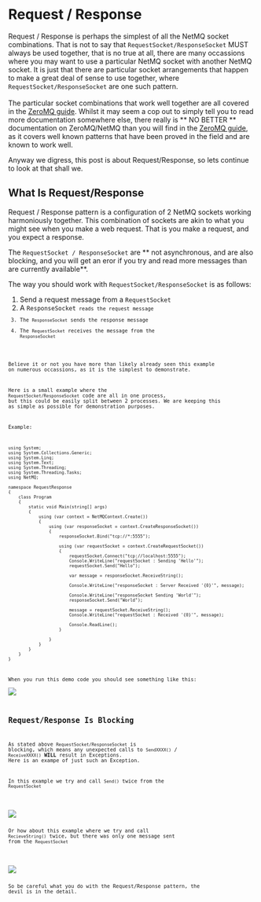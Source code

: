 Request / Response
=====

Request / Response is perhaps the simplest of all the NetMQ socket combinations. That is not to say that <code>RequestSocket/ResponseSocket</code> MUST always be used together, that
is no true at all, there are many occassions where you may want to use a particular NetMQ socket with another NetMQ socket. It is just that there are particular
socket arrangements that happen to make a great deal of sense to use together, where <code>RequestSocket/ResponseSocket</code> are one such pattern.
<br/>
<br/>
The particular socket combinations that work well together are all covered in the [ZeroMQ guide](http://zguide.zeromq.org/page:all). Whilst it may seem a cop out
to simply tell you to read more documentation somewhere else, there really is ** NO BETTER ** documentation on ZeroMQ/NetMQ than you will find in the [ZeroMQ guide](http://zguide.zeromq.org/page:all), as it covers well known
patterns that have been proved in the field and are known to work well. 

Anyway we digress, this post is about Request/Response, so lets continue to look at that shall we.




## What Is Request/Response

Request / Response pattern is a configuration of 2 NetMQ sockets working harmoniously together. This combination of sockets are akin to what you might see when you
make a web request. That is you make a request, and you expect a response.

The <code>RequestSocket / ResponseSocket</code> are ** not asynchronous, and are also blocking, and you will get an eror if you try and read more messages than are currently available**. 

The way you should work with <code>RequestSocket/ResponseSocket</code> is as follows:

1. Send a request message from a <code>RequestSocket</code>
2. A <code>ResponseSocket<code> reads the request message
3. The <code>ResponseSocket</code> sends the response message
4. The <code>RequestSocket</code> receives the message from the <code>ResponseSocket</code>

Believe it or not you have more than likely already seen this example on numerous occassions, as it is the simplest to demonstrate.

Here is a small example where the <code>RequestSocket/ResponseSocket</code> code are all in one process, but this could be easily split between 2 processes. We are keeping this as simple
as possible for demonstration purposes.

Example:

    using System;
    using System.Collections.Generic;
    using System.Linq;
    using System.Text;
    using System.Threading;
    using System.Threading.Tasks;
    using NetMQ;

    namespace RequestResponse
    {
        class Program
        {
            static void Main(string[] args)
            {
                using (var context = NetMQContext.Create())
                {
                    using (var responseSocket = context.CreateResponseSocket())
                    {
                        responseSocket.Bind("tcp://*:5555");

                        using (var requestSocket = context.CreateRequestSocket())
                        {
                            requestSocket.Connect("tcp://localhost:5555");
                            Console.WriteLine("requestSocket : Sending 'Hello'");
                            requestSocket.Send("Hello");

                            var message = responseSocket.ReceiveString();

                            Console.WriteLine("responseSocket : Server Received '{0}'", message);

                            Console.WriteLine("responseSocket Sending 'World'");
                            responseSocket.Send("World");

                            message = requestSocket.ReceiveString();
                            Console.WriteLine("requestSocket : Received '{0}'", message);

                            Console.ReadLine();
                        }

                    }
                }
            }
        }
    }


When you run this demo code you should see something like this:
<br/>
<img src="https://raw.githubusercontent.com/zeromq/netmq/master/docs/Images/RequestResponse.png"/>





## Request/Response Is Blocking

As stated above <code>RequestSocket/ResponseSocket</code> is blocking, which means any unexpected calls to <code>SendXXXX()</code> / <code>ReceiveXXXX()</code> **WILL** result in Exceptions. Here is an exampe of just such an Exception.

In this example we try and call <code>Send()</code> twice from the <code>RequestSocket</code>

<br/>
<img src="https://raw.githubusercontent.com/zeromq/netmq/master/docs/Images/RequestResponse2Sends.png"/>




Or how about this example where we try and call <code>RecieveString()</code> twice, but there was only one message sent from the <code>RequestSocket</code>


<br/>
<img src="https://raw.githubusercontent.com/zeromq/netmq/master/docs/Images/RequestResponse2Receives.png"/>


So be careful what you do with the Request/Response pattern, the devil is in the detail.

